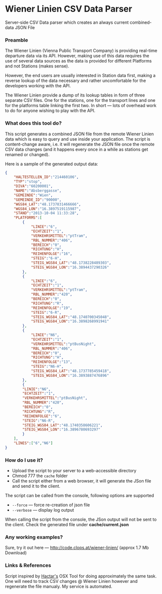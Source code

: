 Wiener Linien CSV Data Parser
=============================

Server-side CSV Data parser which creates an always current combined-data JSON File

### Preamble ###

The Wiener Linien (Vienna Public Transport Company) is providing real-time departure data via its API. However, making use of this data requires the use of several data sources as the data is provided for different Platforms and not Stations (makes sense).

However, the end users are usually interested in Station data first, making a reverse lookup of the data necessary and rather uncomfortable for the developers working with the API.

The Wiener Linien provide a dump of its lookup tables in form of three separate CSV files. One for the stations, one for the transport lines and one for the platforms table linking the first two. In short — lots of overhead work to do for anyone wishing to play with the API.

### What does this tool do? ###

This script generates a combined JSON file from the remote Wiener Linien data which is easy to query and use inside your application. The script is content-change aware, i.e. it will regenerate the JSON file once the remote CSV data changes (and it happens every once in a while as stations get renamed or changed).

Here is a sample of the generated output data:
```json
{
    "HALTESTELLEN_ID":"214460106",
    "TYP":"stop",
    "DIVA":"60200001",
    "NAME":"Absberggasse",
    "GEMEINDE":"Wien",
    "GEMEINDE_ID":"90000",
    "WGS84_LAT":"48.1737831466666",
	"WGS84_LON":"16.3897519115987",
	"STAND":"2013-10-04 11:33:28",
	"PLATFORMS":[
        {
            "LINIE":"6",
            "ECHTZEIT":"1",
            "VERKEHRSMITTEL":"ptTram",
            "RBL_NUMMER":"406",
            "BEREICH":"0",
            "RICHTUNG":"H",
            "REIHENFOLGE":"16",
            "STEIG":"6-H",
            "STEIG_WGS84_LAT":"48.1738228489303",
            "STEIG_WGS84_LON":"16.3894437290326"
        },
        {
            "LINIE":"6",
            "ECHTZEIT":"1",
            "VERKEHRSMITTEL":"ptTram",
            "RBL_NUMMER":"420",
            "BEREICH":"0",
            "RICHTUNG":"R",
            "REIHENFOLGE":"19",
            "STEIG":"6-R",
            "STEIG_WGS84_LAT":"48.1740700345048",
            "STEIG_WGS84_LON":"16.3898268991941"
        },
        {
            "LINIE":"N6",
            "ECHTZEIT":"1",
            "VERKEHRSMITTEL":"ptBusNight",
            "RBL_NUMMER":"406",
            "BEREICH":"0",
            "RICHTUNG":"H",
            "REIHENFOLGE":"13",
            "STEIG":"N6-H",
            "STEIG_WGS84_LAT":"48.1737785459418",
            "STEIG_WGS84_LON":"16.3893887476896"
        },
        {
        "LINIE":"N6",
        "ECHTZEIT":"1",
        "VERKEHRSMITTEL":"ptBusNight",
        "RBL_NUMMER":"420",
        "BEREICH":"0",
        "RICHTUNG":"R",
        "REIHENFOLGE":"6",
        "STEIG":"N6-R",
        "STEIG_WGS84_LAT":"48.1740358606221",
        "STEIG_WGS84_LON":"16.3896780693297"
        }
	],
	"LINES":["6","N6"]
}
```

### How do I use it? ###

  * Upload the script to your server to a web-accessible directory
  * Chmod 777 the `cache` folder
  * Call the script either from a web browser, it will generate the JSon file and send it to the client.

The script can be called from the console, following options are supported
  * `--force` — force re-creation of json file
  * `--verbose` — display log output
  
When calling the script from the console, the JSon output will not be sent to the client. Check the generated file under __cache/current.json__

### Any working examples? ###

Sure, try it out here — http://code.clops.at/wiener-linien/ (approx 1.7 Mb Download)

### Links & References ###

Script inspired by [Hactar's](https://github.com/hactar) OSX Tool for doing approximately the same task. One will need to track CSV changes @ Wiener Linien however and regenerate the file manualy. My service is automated.